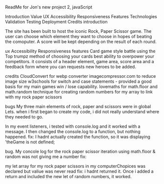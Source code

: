ReadMe for Jon's new project 2, javaScript

Introduction
Value
UX
Accessibility
Responsiveness
Features
Technologies
Validation
Testing
Deployment
Credits
introduction

The site has been built to host the iconic Rock, Paper Scissor game.
The user can choose which element they want to choose in hopes of beating the comoputer. 
A score will be kept depending on the result of each round.


ux
Accessibility
Responsiveness
features
Card game style battle using the Top trumpz method of choosing your cards best ability to overpower your competitors.
it consists of a header element, game area, score area and a feedback form where you can requests new heroes to be added.


credits
CloudConvert for webp converter imagecompressor.com to reduce image size
w3schools for switch and case statements - provided a good basis for my main games win / lose capability.
lovemaths for math.floor and math.random technique for creating random numbers for my array to link with my rock paper scissors

bugs
My three main elements of rock, paper and scissors were in global Lets. when i first began to create my code, i did not really understand where they needed to go. 

In my event listeners, i tested with console.log and it worked with a message. I then changed the console.log to a function, but nothing happened.
fix: I hadnt actually created the function, so it was displaying 'theGame is not defined;

bug. My concole log for the rock paper scissor iteration using math.floor & random was not giving me a number
fix:

my let array for my rock paper scissors in my computerChopices was declared but valiue was never read
fix: i hadnt returned it. Once i added a return and included the new let of random numbers, it worked.